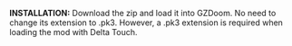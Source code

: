 **INSTALLATION:** Download the zip and load it into GZDoom. No need to change its extension to .pk3. However, a .pk3 extension is required when loading the mod with Delta Touch.